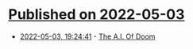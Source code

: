 # [Published on 2022-05-03](index.md)

* [2022-05-03, 19:24:41](https://news.ycombinator.com/item?id=31252391) - [The A.I. Of Doom](https://www.gamedeveloper.com/blogs/the-ai-of-doom-1993)
